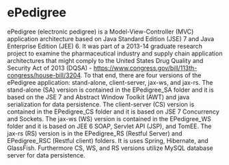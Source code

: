 # ePedigree
ePedigree (electronic pedigree) is a Model-View-Controller (MVC) application architecture based on Java Standard Edition (JSE) 7 and Java Enterprise Edition (JEE) 6. It was part of a 2013-14 graduate research project to examine the pharmaceutical industry and supply chain application architectures that might comply to the United States Drug Quality and Security Act of 2013 (DQSA) - https://www.congress.gov/bill/113th-congress/house-bill/3204. To that end, there are four versions of the ePedigree application: stand-alone, client-server, jax-ws, and jax-rs. The stand-alone (SA) version is contained in the EPedigree_SA folder and it is based on the JSE 7 and Abstract Window Toolkit (AWT) and java serialization for data persistence. The client-server (CS) version is contained in the EPedigree_CS folder and it is based on JSE 7 Concurrency and Sockets. The jax-ws (WS) version is contained in the EPedigree_WS folder and it is based on JEE 6 SOAP, Servlet API (JSP), and TomEE. The jax-rs (RS) version is in the EPedigree_RS (Restful Server) and EPedigree_RSC (Restful client) folders. It is uses Spring, Hibernate, and GlassFish. Furthermore CS, WS, and RS versions utilize MySQL database server for data persistence. 
